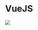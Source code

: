 # VueJS

[![](https://img.shields.io/badge/docs-stable-blue.svg)](https://antonioloureiro.github.io/VueJS.jl/index.html)
